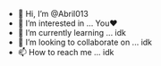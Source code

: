 - 👋 Hi, I’m @Abril013
- 👀 I’m interested in ... You♥️
- 🌱 I’m currently learning ... idk
- 💞️ I’m looking to collaborate on ... idk
- 📫 How to reach me ... idk

<!---
Abril013/Abril013 is a ✨ special ✨ repository because its `README.md` (this file) appears on your GitHub profile.
You can click the Preview link to take a look at your changes.
--->
